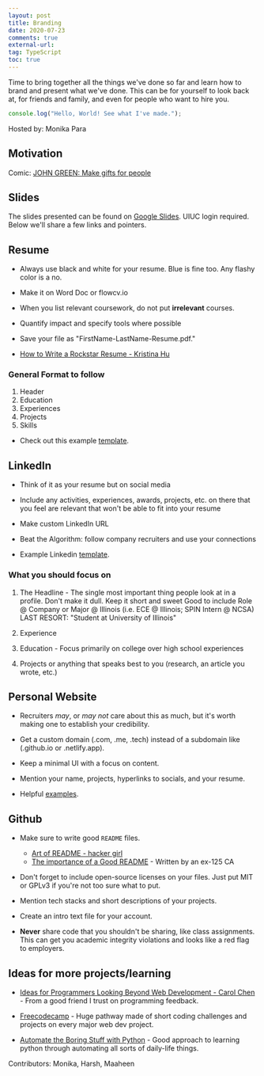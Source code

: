 ```yaml
---
layout: post
title: Branding
date: 2020-07-23
comments: true
external-url:
tag: TypeScript
toc: true
---
```


<!-- markdownlint-disable MD004 MD009 MD014 MD024 MD040 -->

Time to bring together all the things we've done so far and learn how to brand and present what we've done. This can be for yourself to look back at, for friends and family, and even for people who want to hire you.

```js
console.log("Hello, World! See what I've made.");
```

Hosted by: Monika Para

## Motivation

Comic: [JOHN GREEN: Make gifts for people](http://www.zenpencils.com/comic/119-john-green-make-gifts-for-people/)

## Slides

The slides presented can be found on [Google Slides](https://docs.google.com/presentation/d/18wXPTgFFUEXXrfrd1s4wzhNz1descj25JfHJMWevGMg/edit?usp=sharing). UIUC login required. Below we'll share a few links and pointers.

## Resume

* Always use black and white for your resume. Blue is fine too. Any flashy color is a no.

* Make it on Word Doc or flowcv.io

* When you list relevant coursework, do not put **irrelevant** courses.

* Quantify impact and specify tools where possible

* Save your file as "FirstName-LastName-Resume.pdf."

* [How to Write a Rockstar Resume - Kristina Hu](https://kristina.substack.com/p/how-to-write-a-rockstar-resume-free)

### General Format to follow

1. Header
2. Education
3. Experiences
4. Projects
5. Skills

* Check out this example [template](https://drive.google.com/file/d/1tDdjZMFJFqp0CnYoECQn0AechdkP_xb6/view).

## LinkedIn

* Think of it as your resume but on social media

* Include any activities, experiences, awards, projects, etc. on there that you feel are relevant that won't be able to fit into your resume

* Make custom LinkedIn URL

* Beat the Algorithm: follow company recruiters and use your connections

* Example Linkedin [template](https://www.linkedin.com/in/wonsulting-wendy/).

### What you should focus on

1. The Headline - The single most important thing people look at in a profile. Don't make it dull. Keep it short and sweet
Good to include Role @ Company or Major @ Illinois (i.e. ECE @ Illinois; SPIN Intern @ NCSA)
LAST RESORT: "Student at University of Illinois"

2. Experience

3. Education - Focus primarily on college over high school experiences

4. Projects or anything that speaks best to you (research, an article you wrote, etc.)

## Personal Website

* Recruiters _may_, or _may not_ care about this as much, but it's worth making one to establish your credibility. 

* Get a custom domain (.com, .me, .tech) instead of a subdomain like (.github.io or .netlify.app).

* Keep a minimal UI with a focus on content.

* Mention your name, projects, hyperlinks to socials, and your resume.

* Helpful [examples](https://dev.to/jatinrao/20-developer-portfolios-for-inspiration-2k06).

## Github

* Make sure to write good `README` files.
  - [Art of README - hacker girl](https://github.com/hackergrrl/art-of-readme)
  - [The importance of a Good README](https://daviskeene.com/blog/posts/?post=importance-of-readme) - Written by an ex-125 CA 

* Don't forget to include open-source licenses on your files. Just put MIT or GPLv3 if you're not too sure what to put.

* Mention tech stacks and short descriptions of your projects.

* Create an intro text file for your account.

* **Never** share code that you shouldn't be sharing, like class assignments. This can get you academic integrity violations and looks like a red flag to employers.

## Ideas for more projects/learning

* [Ideas for Programmers Looking Beyond Web Development - Carol Chen](https://carolchen.me/blog/tech/past-webdev/) - From a good friend I trust on programming feedback.

* [Freecodecamp](https://www.freecodecamp.org/) - Huge pathway made of short coding challenges and projects on every major web dev project. 

* [Automate the Boring Stuff with Python](https://automatetheboringstuff.com/) - Good approach to learning python through automating all sorts of daily-life things.

Contributors: Monika, Harsh, Maaheen
